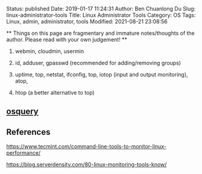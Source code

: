 Status: published
Date: 2019-01-17 11:24:31
Author: Ben Chuanlong Du
Slug: linux-administrator-tools
Title: Linux Administrator Tools
Category: OS
Tags: Linux, admin, administrator, tools
Modified: 2021-08-21 23:08:56

**
Things on this page are
fragmentary and immature notes/thoughts of the author.
Please read with your own judgement!
**


1. webmin, cloudmin, usermin

2. id, adduser, gpasswd (recommended for adding/removing groups)

3. uptime, top, netstat, ifconfig, top, iotop (input and output monitoring), atop,

4. htop (a better alternative to top)

## [osquery](https://github.com/facebook/osquery)

## References

https://www.tecmint.com/command-line-tools-to-monitor-linux-performance/

https://blog.serverdensity.com/80-linux-monitoring-tools-know/
